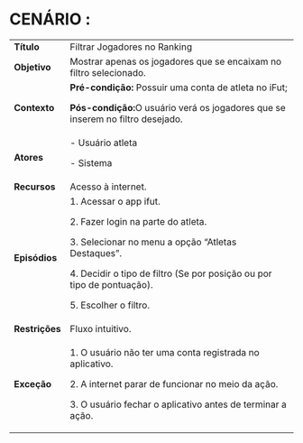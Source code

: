 # CENÁRIO :

<table class="table table-striped border">
    <tr>
        <td>
            <b>Título</b>
        </td>
        <td>      Filtrar Jogadores no Ranking  </td>
    </tr>
    <tr>
        <td>
            <b>Objetivo</b>
        </td>
        <td>
                    Mostrar apenas os jogadores que se encaixam no filtro selecionado.
        </td>
    </tr>
    <tr>
        <td>
            <b>Contexto</b>
        </td>
        <td>
           <b>Pré-condição:</b> Possuir uma conta de atleta no iFut;
           <p><b>Pós-condição:</b>O usuário verá os jogadores que se inserem no filtro desejado.</p>
        </td>
    </tr>
    <tr>
        <td>
            <b>Atores</b>
        </td>
        <td>
            - Usuário atleta
            <p>- Sistema</p> 
        </td>
    </tr>
    <tr>
        <td>
            <b>Recursos</b>
        </td>
        <td>
            Acesso à internet.
        </td>
    </tr>
    <tr>
        <td>
            <b>Episódios</b>
        </td>
        <td>
            1. Acessar o app ifut.
	<p>2. Fazer login na parte do atleta.</p>
	<p>3. Selecionar no menu a opção “Atletas Destaques”.</p>
	<p>4. Decidir o tipo de filtro (Se por posição ou por tipo de pontuação).</p>
	<p>5. Escolher o filtro.</p>
        </td>
    </tr>
    <tr>
        <td>
            <b>Restrições</b>
        </td>
        <td>
              Fluxo intuitivo.
        </td>
    </tr>
    <tr>
        <td>
            <b>Exceção</b>
        </td>
        <td>
            <p>1. O usuário não ter uma conta registrada no aplicativo.</p>
            <p>2. A internet parar de funcionar no meio da ação.</p>
            <p>3. O usuário fechar o aplicativo antes de terminar a ação.</p>
        </td>
    </tr>
</table>
